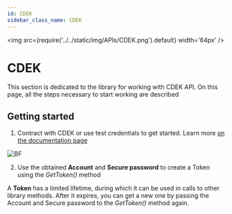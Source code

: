 ```yaml
---
id: CDEK
sidebar_class_name: CDEK
---
```


<img src={require('../../static/img/APIs/CDEK.png').default} width='64px' />

# CDEK

This section is dedicated to the library for working with CDEK API. On this page, all the steps necessary to start working are described

## Getting started

1. Contract with CDEK or use test credentials to get started. Learn more [on the documentation page](https://api-docs.cdek.ru/29923849.html)

![BF](../../static/img/Docs/CDEK/1.png)

2. Use the obtained **Account** and **Secure password** to create a Token using the *GetToken()* method


A **Token** has a limited lifetime, during which it can be used in calls to other library methods. After it expires, you can get a new one by passing the Account and Secure password to the *GetToken()* method again.